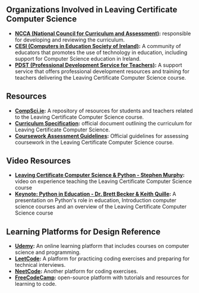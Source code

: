 ## Organizations Involved in Leaving Certificate Computer Science

- **[NCCA (National Council for Curriculum and Assessment)](https://ncca.ie/en/senior-cycle/curriculum-developments/computer-science/):** responsible for developing and reviewing the curriculum.
- **[CESI (Computers in Education Society of Ireland)](https://www.cesi.ie/cesi-cs/):** A community of educators that promotes the use of technology in education, including support for Computer Science education in Ireland.
- **[PDST (Professional Development Service for Teachers)](https://pdst.ie/post-primary/sc/computer-science):** A support service that offers professional development resources and training for teachers delivering the Leaving Certificate Computer Science course.

## Resources

- **[CompSci.ie](https://www.compsci.ie/):** A repository of resources for students and teachers related to the Leaving Certificate Computer Science course.
- **[Curriculum Specification](https://www.curriculumonline.ie/getmedia/d73af6e3-b4e5-4edb-a514-6383e2306a4b/Computer-Science-Final-Specification.pdf):** official document outlining the curriculum for Leaving Certificate Computer Science.
- **[Coursework Assessment Guidelines](https://www.curriculumonline.ie/getmedia/b5e9833d-6842-4c85-b46e-a0897b72891e/CS-Coursework-Assessment-Guidelines-en.pdf):** Official guidelines for assessing coursework in the Leaving Certificate Computer Science course.

## Video Resources

- **[Leaving Certificate Computer Science & Python - Stephen Murphy](https://www.youtube.com/watch?v=BZIlM34ERIs&ab_channel=PythonIreland):** video on experience teaching the Leaving Certificate Computer Science course
- **[Keynote: Python in Education - Dr. Brett Becker & Keith Quille](https://www.youtube.com/watch?v=UUlakKCbSG8&t=2151s&ab_channel=PythonIreland):** A presentation on Python's role in education, Introduction computer science courses and an overview of the Leaving Certificate Computer Science course

## Learning Platforms for Design Reference

- **[Udemy](https://www.udemy.com):** An online learning platform that includes courses on computer science and programming.
- **[LeetCode](https://leetcode.com):** A platform for practicing coding exercises and preparing for technical interviews.
- **[NeetCode](https://neetcode.io):** Another platform for coding exercises.
- **[FreeCodeCamp](https://www.freecodecamp.org):** open-source platform with tutorials and resources for learning to code.
